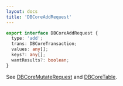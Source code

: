 ```yaml
---
layout: docs
title: 'DBCoreAddRequest'
---
```


```ts
export interface DBCoreAddRequest {
  type: 'add';
  trans: DBCoreTransaction;
  values: any[];
  keys?: any[];
  wantResults?: boolean;
}
```

See [DBCoreMutateRequest](DBCoreMutateRequest) and [DBCoreTable](DBCoreTable).

